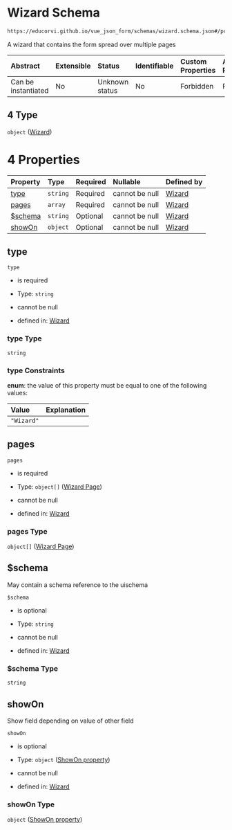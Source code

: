 # Wizard Schema

```txt
https://educorvi.github.io/vue_json_form/schemas/wizard.schema.json#/properties/elements/items/oneOf/4
```

A wizard that contains the form spread over multiple pages

| Abstract            | Extensible | Status         | Identifiable | Custom Properties | Additional Properties | Access Restrictions | Defined In                                                                  |
| :------------------ | :--------- | :------------- | :----------- | :---------------- | :-------------------- | :------------------ | :-------------------------------------------------------------------------- |
| Can be instantiated | No         | Unknown status | No           | Forbidden         | Forbidden             | none                | [layout.schema.json*](../schemas/layout.schema.json "open original schema") |

## 4 Type

`object` ([Wizard](layout-properties-elements-layoutelement-oneof-wizard.md))

# 4 Properties

| Property           | Type     | Required | Nullable       | Defined by                                                                                                                                |
| :----------------- | :------- | :------- | :------------- | :---------------------------------------------------------------------------------------------------------------------------------------- |
| [type](#type)      | `string` | Required | cannot be null | [Wizard](wizard-properties-type.md "https://educorvi.github.io/vue_json_form/schemas/wizard.schema.json#/properties/type")                |
| [pages](#pages)    | `array`  | Required | cannot be null | [Wizard](wizard-properties-pages.md "https://educorvi.github.io/vue_json_form/schemas/wizard.schema.json#/properties/pages")              |
| [$schema](#schema) | `string` | Optional | cannot be null | [Wizard](wizard-properties-schema.md "https://educorvi.github.io/vue_json_form/schemas/wizard.schema.json#/properties/$schema")           |
| [showOn](#showon)  | `object` | Optional | cannot be null | [Wizard](control-properties-showon-property.md "https://educorvi.github.io/vue_json_form/schemas/show_on.schema.json#/properties/showOn") |

## type



`type`

*   is required

*   Type: `string`

*   cannot be null

*   defined in: [Wizard](wizard-properties-type.md "https://educorvi.github.io/vue_json_form/schemas/wizard.schema.json#/properties/type")

### type Type

`string`

### type Constraints

**enum**: the value of this property must be equal to one of the following values:

| Value      | Explanation |
| :--------- | :---------- |
| `"Wizard"` |             |

## pages



`pages`

*   is required

*   Type: `object[]` ([Wizard Page](wizard-properties-pages-wizard-page.md))

*   cannot be null

*   defined in: [Wizard](wizard-properties-pages.md "https://educorvi.github.io/vue_json_form/schemas/wizard.schema.json#/properties/pages")

### pages Type

`object[]` ([Wizard Page](wizard-properties-pages-wizard-page.md))

## $schema

May contain a schema reference to the uischema

`$schema`

*   is optional

*   Type: `string`

*   cannot be null

*   defined in: [Wizard](wizard-properties-schema.md "https://educorvi.github.io/vue_json_form/schemas/wizard.schema.json#/properties/$schema")

### $schema Type

`string`

## showOn

Show field depending on value of other field

`showOn`

*   is optional

*   Type: `object` ([ShowOn property](control-properties-showon-property.md))

*   cannot be null

*   defined in: [Wizard](control-properties-showon-property.md "https://educorvi.github.io/vue_json_form/schemas/show_on.schema.json#/properties/showOn")

### showOn Type

`object` ([ShowOn property](control-properties-showon-property.md))
